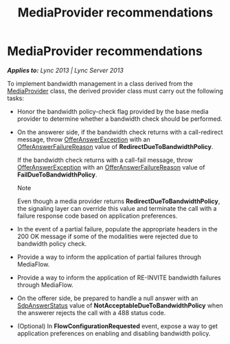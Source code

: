 ﻿---
title: MediaProvider recommendations
TOCTitle: MediaProvider recommendations
ms:assetid: 11d654ce-5c01-4255-be80-1df7db15f9d4
ms:mtpsurl: https://msdn.microsoft.com/en-us/library/Dn466113(v=office.15)
ms:contentKeyID: 57103406
ms.date: 07/25/2014
mtps_version: v=office.15
---

# MediaProvider recommendations


_**Applies to:** Lync 2013 | Lync Server 2013_

To implement bandwidth management in a class derived from the [MediaProvider](https://msdn.microsoft.com/en-us/library/hh383767\(v=office.15\)) class, the derived provider class must carry out the following tasks:

  - Honor the bandwidth policy-check flag provided by the base media provider to determine whether a bandwidth check should be performed.

  - On the answerer side, if the bandwidth check returns with a call-redirect message, throw [OfferAnswerException](https://msdn.microsoft.com/en-us/library/hh382722\(v=office.15\)) with an [OfferAnswerFailureReason](https://msdn.microsoft.com/en-us/library/hh348371\(v=office.15\)) value of **RedirectDueToBandwidthPolicy**.
    
    If the bandwidth check returns with a call-fail message, throw [OfferAnswerException](https://msdn.microsoft.com/en-us/library/hh382722\(v=office.15\)) with an [OfferAnswerFailureReason](https://msdn.microsoft.com/en-us/library/hh348371\(v=office.15\)) value of **FailDueToBandwidthPolicy**.
    

    > [!NOTE]
    > <P>Even though a media provider returns <STRONG>RedirectDueToBandwidthPolicy</STRONG>, the signaling layer can override this value and terminate the call with a failure response code based on application preferences.</P>



  - In the event of a partial failure, populate the appropriate headers in the 200 OK message if some of the modalities were rejected due to bandwidth policy check.

  - Provide a way to inform the application of partial failures through MediaFlow.

  - Provide a way to inform the application of RE-INVITE bandwidth failures through MediaFlow.

  - On the offerer side, be prepared to handle a null answer with an [SdpAnswerStatus](https://msdn.microsoft.com/en-us/library/hh383245\(v=office.15\)) value of **NotAcceptableDueToBandwidthPolicy** when the answerer rejects the call with a 488 status code.

  - (Optional) In **FlowConfigurationRequested** event, expose a way to get application preferences on enabling and disabling bandwidth policy.

